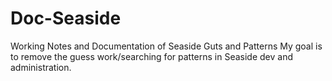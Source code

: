 # Doc-Seaside
Working Notes and Documentation of Seaside Guts and Patterns
My goal is to remove the guess work/searching for patterns
in Seaside dev and administration.


